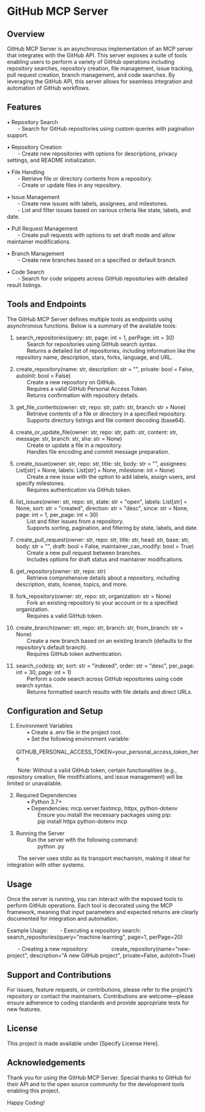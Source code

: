 GitHub MCP Server
==================

Overview
--------
GitHub MCP Server is an asynchronous implementation of an MCP server that integrates with the GitHub API. This server exposes a suite of tools enabling users to perform a variety of GitHub operations including repository searches, repository creation, file management, issue tracking, pull request creation, branch management, and code searches. By leveraging the GitHub API, this server allows for seamless integration and automation of GitHub workflows.

Features
--------
•  Repository Search  
  - Search for GitHub repositories using custom queries with pagination support.

•  Repository Creation  
  - Create new repositories with options for descriptions, privacy settings, and README initialization.

•  File Handling  
  - Retrieve file or directory contents from a repository.  
  - Create or update files in any repository.

•  Issue Management  
  - Create new issues with labels, assignees, and milestones.  
  - List and filter issues based on various criteria like state, labels, and date.

•  Pull Request Management  
  - Create pull requests with options to set draft mode and allow maintainer modifications.

•  Branch Management  
  - Create new branches based on a specified or default branch.

•  Code Search  
  - Search for code snippets across GitHub repositories with detailed result listings.

Tools and Endpoints
-------------------
The GitHub MCP Server defines multiple tools as endpoints using asynchronous functions. Below is a summary of the available tools:

1. search_repositories(query: str, page: int = 1, perPage: int = 30)  
  Search for repositories using GitHub search syntax.  
  Returns a detailed list of repositories, including information like the repository name, description, stars, forks, language, and URL.

2. create_repository(name: str, description: str = "", private: bool = False, autoInit: bool = False)  
  Create a new repository on GitHub.  
  Requires a valid GitHub Personal Access Token.  
  Returns confirmation with repository details.

3. get_file_contents(owner: str, repo: str, path: str, branch: str = None)  
  Retrieve contents of a file or directory in a specified repository.  
  Supports directory listings and file content decoding (base64).

4. create_or_update_file(owner: str, repo: str, path: str, content: str, message: str, branch: str, sha: str = None)  
  Create or update a file in a repository.  
  Handles file encoding and commit message preparation.

5. create_issue(owner: str, repo: str, title: str, body: str = "", assignees: List[str] = None, labels: List[str] = None, milestone: int = None)  
  Create a new issue with the option to add labels, assign users, and specify milestones.  
  Requires authentication via GitHub token.

6. list_issues(owner: str, repo: str, state: str = "open", labels: List[str] = None, sort: str = "created", direction: str = "desc", since: str = None, page: int = 1, per_page: int = 30)  
  List and filter issues from a repository.  
  Supports sorting, pagination, and filtering by state, labels, and date.

7. create_pull_request(owner: str, repo: str, title: str, head: str, base: str, body: str = "", draft: bool = False, maintainer_can_modify: bool = True)  
  Create a new pull request between branches.  
  Includes options for draft status and maintainer modifications.

8. get_repository(owner: str, repo: str)  
  Retrieve comprehensive details about a repository, including description, stats, license, topics, and more.

9. fork_repository(owner: str, repo: str, organization: str = None)  
  Fork an existing repository to your account or to a specified organization.  
  Requires a valid GitHub token.

10. create_branch(owner: str, repo: str, branch: str, from_branch: str = None)  
  Create a new branch based on an existing branch (defaults to the repository’s default branch).  
  Requires GitHub token authentication.

11. search_code(q: str, sort: str = "indexed", order: str = "desc", per_page: int = 30, page: int = 1)  
  Perform a code search across GitHub repositories using code search syntax.  
  Returns formatted search results with file details and direct URLs.

Configuration and Setup
-----------------------
1. Environment Variables  
  •  Create a .env file in the project root.  
  •  Set the following environment variable:  
    GITHUB_PERSONAL_ACCESS_TOKEN=your_personal_access_token_here

  Note: Without a valid GitHub token, certain functionalities (e.g., repository creation, file modifications, and issue management) will be limited or unavailable.

2. Required Dependencies  
  •  Python 3.7+  
  •  Dependencies: mcp.server.fastmcp, httpx, python-dotenv  
    Ensure you install the necessary packages using pip:  
    pip install httpx python-dotenv mcp

3. Running the Server  
  Run the server with the following command:  
    python <filename>.py

  The server uses stdio as its transport mechanism, making it ideal for integration with other systems.

Usage
-----
Once the server is running, you can interact with the exposed tools to perform GitHub operations. Each tool is decorated using the MCP framework, meaning that input parameters and expected returns are clearly documented for integration and automation.

Example Usage:
  - Executing a repository search:
    search_repositories(query="machine learning", page=1, perPage=20)

  - Creating a new repository:
    create_repository(name="new-project", description="A new GitHub project", private=False, autoInit=True)

Support and Contributions
-------------------------
For issues, feature requests, or contributions, please refer to the project’s repository or contact the maintainers. Contributions are welcome—please ensure adherence to coding standards and provide appropriate tests for new features.

License
-------
This project is made available under [Specify License Here].

Acknowledgements
----------------
Thank you for using the GitHub MCP Server. Special thanks to GitHub for their API and to the open source community for the development tools enabling this project.

Happy Coding!